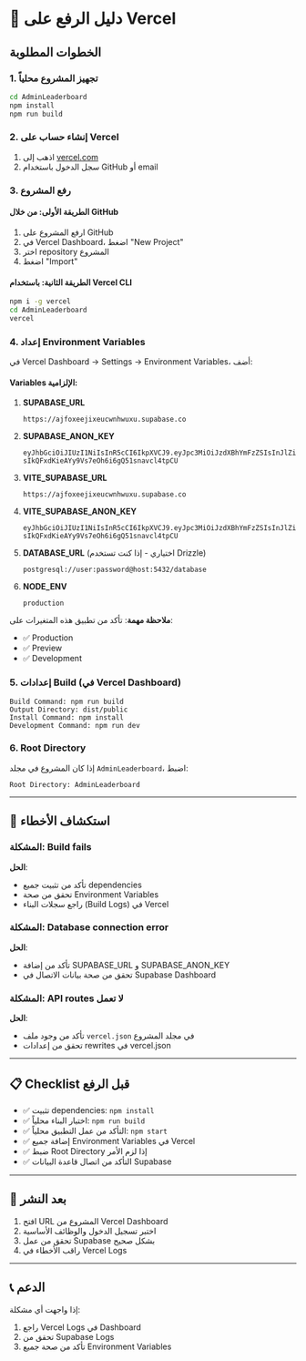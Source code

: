 # 🚀 دليل الرفع على Vercel

## الخطوات المطلوبة

### 1. تجهيز المشروع محلياً
```bash
cd AdminLeaderboard
npm install
npm run build
```

### 2. إنشاء حساب على Vercel
1. اذهب إلى [vercel.com](https://vercel.com)
2. سجل الدخول باستخدام GitHub أو email

### 3. رفع المشروع

#### الطريقة الأولى: من خلال GitHub
1. ارفع المشروع على GitHub
2. في Vercel Dashboard، اضغط "New Project"
3. اختر repository المشروع
4. اضغط "Import"

#### الطريقة الثانية: باستخدام Vercel CLI
```bash
npm i -g vercel
cd AdminLeaderboard
vercel
```

### 4. إعداد Environment Variables

في Vercel Dashboard → Settings → Environment Variables، أضف:

#### Variables الإلزامية:

1. **SUPABASE_URL**
   ```
   https://ajfoxeejixeucwnhwuxu.supabase.co
   ```

2. **SUPABASE_ANON_KEY**
   ```
   eyJhbGciOiJIUzI1NiIsInR5cCI6IkpXVCJ9.eyJpc3MiOiJzdXBhYmFzZSIsInJlZiI6ImFqZm94ZWVqaXhldWN3bmh3dXh1Iiwicm9sZSI6ImFub24iLCJpYXQiOjE3NTkzMTM5OTksImV4cCI6MjA3NDg4OTk5OX0.JeHU-sIkQFxdKieAYy9Vs7eOh6i6gQ51snavcl4tpCU
   ```

3. **VITE_SUPABASE_URL**
   ```
   https://ajfoxeejixeucwnhwuxu.supabase.co
   ```

4. **VITE_SUPABASE_ANON_KEY**
   ```
   eyJhbGciOiJIUzI1NiIsInR5cCI6IkpXVCJ9.eyJpc3MiOiJzdXBhYmFzZSIsInJlZiI6ImFqZm94ZWVqaXhldWN3bmh3dXh1Iiwicm9sZSI6ImFub24iLCJpYXQiOjE3NTkzMTM5OTksImV4cCI6MjA3NDg4OTk5OX0.JeHU-sIkQFxdKieAYy9Vs7eOh6i6gQ51snavcl4tpCU
   ```

5. **DATABASE_URL** (اختياري - إذا كنت تستخدم Drizzle)
   ```
   postgresql://user:password@host:5432/database
   ```

6. **NODE_ENV**
   ```
   production
   ```

**ملاحظة مهمة**: تأكد من تطبيق هذه المتغيرات على:
- ✅ Production
- ✅ Preview
- ✅ Development

### 5. إعدادات Build (في Vercel Dashboard)

```
Build Command: npm run build
Output Directory: dist/public
Install Command: npm install
Development Command: npm run dev
```

### 6. Root Directory
إذا كان المشروع في مجلد `AdminLeaderboard`، اضبط:
```
Root Directory: AdminLeaderboard
```

---

## 🔧 استكشاف الأخطاء

### المشكلة: Build fails
**الحل**:
- تأكد من تثبيت جميع dependencies
- تحقق من صحة Environment Variables
- راجع سجلات البناء (Build Logs) في Vercel

### المشكلة: Database connection error
**الحل**:
- تأكد من إضافة SUPABASE_URL و SUPABASE_ANON_KEY
- تحقق من صحة بيانات الاتصال في Supabase Dashboard

### المشكلة: API routes لا تعمل
**الحل**:
- تأكد من وجود ملف `vercel.json` في مجلد المشروع
- تحقق من إعدادات rewrites في vercel.json

---

## 📋 Checklist قبل الرفع

- ✅ تثبيت dependencies: `npm install`
- ✅ اختبار البناء محلياً: `npm run build`
- ✅ التأكد من عمل التطبيق محلياً: `npm start`
- ✅ إضافة جميع Environment Variables في Vercel
- ✅ ضبط Root Directory إذا لزم الأمر
- ✅ التأكد من اتصال قاعدة البيانات Supabase

---

## 🎯 بعد النشر

1. افتح URL المشروع من Vercel Dashboard
2. اختبر تسجيل الدخول والوظائف الأساسية
3. تحقق من عمل Supabase بشكل صحيح
4. راقب الأخطاء في Vercel Logs

---

## 📞 الدعم

إذا واجهت أي مشكلة:
1. راجع Vercel Logs في Dashboard
2. تحقق من Supabase Logs
3. تأكد من صحة جميع Environment Variables
